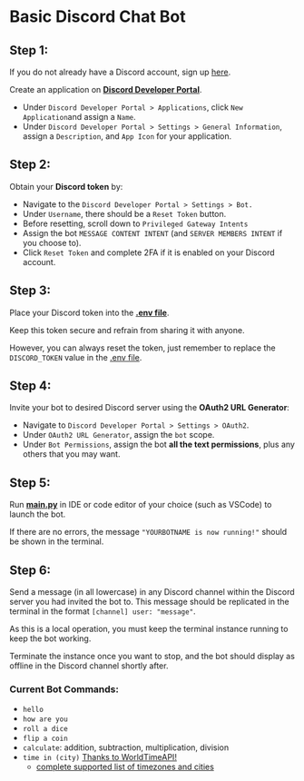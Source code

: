 # Basic Discord Chat Bot

## Step 1: 

If you do not already have a Discord account, sign up [here](https://discord.com/register).

Create an application on [**Discord Developer Portal**](https://discord.com/developers/applications).

- Under `Discord Developer Portal > Applications`, click `New Application`and assign a `Name`.
- Under `Discord Developer Portal > Settings > General Information`, assign a `Description`, and `App Icon` for your application.

## Step 2:

Obtain your **Discord token** by:
- Navigate to the `Discord Developer Portal > Settings > Bot.`
- Under `Username`, there should be a `Reset Token` button.
- Before resetting, scroll down to `Privileged Gateway Intents`
- Assign the bot `MESSAGE CONTENT INTENT` (and `SERVER MEMBERS INTENT` if you choose to).
- Click `Reset Token` and complete 2FA if it is enabled on your Discord account.

## Step 3:

Place your Discord token into the [**.env file**](main/.env).

Keep this token secure and refrain from sharing it with anyone. 

However, you can always reset the token, just remember to replace the `DISCORD_TOKEN` value in the [.env file](main/.env).

## Step 4:

Invite your bot to desired Discord server using the **OAuth2 URL Generator**:
- Navigate to `Discord Developer Portal > Settings > OAuth2`.
- Under `OAuth2 URL Generator`, assign the `bot` scope.
- Under `Bot Permissions`, assign the bot **all the text permissions**, plus any others that you may want.

## Step 5:

Run [**main.py**](main/main.py) in IDE or code editor of your choice (such as VSCode) to launch the bot.

If there are no errors, the message `"YOURBOTNAME is now running!"` should be shown in the terminal.

## Step 6:

Send a message (in all lowercase) in any Discord channel within the Discord server you had invited the bot to. This message should be replicated in the terminal in the format `[channel] user: "message"`.

As this is a local operation, you must keep the terminal instance running to keep the bot working. 

Terminate the instance once you want to stop, and the bot should display as offline in the Discord channel shortly after.

### Current Bot Commands:

- `hello`
- `how are you`
- `roll a dice`
- `flip a coin`
- `calculate`: addition, subtraction, multiplication, division
- `time in (city)` [Thanks to WorldTimeAPI!](https://worldtimeapi.org)
    - [complete supported list of timezones and cities](https://worldtimeapi.org/api/timezone/)